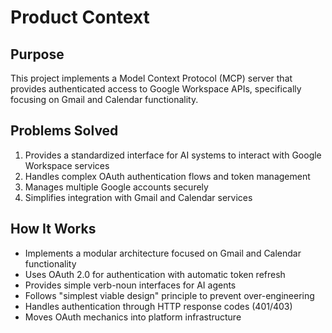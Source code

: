 # Product Context

## Purpose
This project implements a Model Context Protocol (MCP) server that provides authenticated access to Google Workspace APIs, specifically focusing on Gmail and Calendar functionality.

## Problems Solved
1. Provides a standardized interface for AI systems to interact with Google Workspace services
2. Handles complex OAuth authentication flows and token management
3. Manages multiple Google accounts securely
4. Simplifies integration with Gmail and Calendar services

## How It Works
- Implements a modular architecture focused on Gmail and Calendar functionality
- Uses OAuth 2.0 for authentication with automatic token refresh
- Provides simple verb-noun interfaces for AI agents
- Follows "simplest viable design" principle to prevent over-engineering
- Handles authentication through HTTP response codes (401/403)
- Moves OAuth mechanics into platform infrastructure

